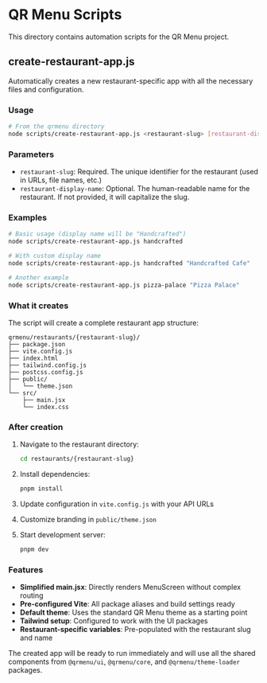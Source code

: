 # QR Menu Scripts

This directory contains automation scripts for the QR Menu project.

## create-restaurant-app.js

Automatically creates a new restaurant-specific app with all the necessary files and configuration.

### Usage

```bash
# From the qrmenu directory
node scripts/create-restaurant-app.js <restaurant-slug> [restaurant-display-name]
```

### Parameters

- `restaurant-slug`: Required. The unique identifier for the restaurant (used in URLs, file names, etc.)
- `restaurant-display-name`: Optional. The human-readable name for the restaurant. If not provided, it will capitalize the slug.

### Examples

```bash
# Basic usage (display name will be "Handcrafted")
node scripts/create-restaurant-app.js handcrafted

# With custom display name
node scripts/create-restaurant-app.js handcrafted "Handcrafted Cafe"

# Another example
node scripts/create-restaurant-app.js pizza-palace "Pizza Palace"
```

### What it creates

The script will create a complete restaurant app structure:

```
qrmenu/restaurants/{restaurant-slug}/
├── package.json
├── vite.config.js
├── index.html
├── tailwind.config.js
├── postcss.config.js
├── public/
│   └── theme.json
└── src/
    ├── main.jsx
    └── index.css
```

### After creation

1. Navigate to the restaurant directory:
   ```bash
   cd restaurants/{restaurant-slug}
   ```

2. Install dependencies:
   ```bash
   pnpm install
   ```

3. Update configuration in `vite.config.js` with your API URLs

4. Customize branding in `public/theme.json`

5. Start development server:
   ```bash
   pnpm dev
   ```

### Features

- **Simplified main.jsx**: Directly renders MenuScreen without complex routing
- **Pre-configured Vite**: All package aliases and build settings ready
- **Default theme**: Uses the standard QR Menu theme as a starting point
- **Tailwind setup**: Configured to work with the UI packages
- **Restaurant-specific variables**: Pre-populated with the restaurant slug and name

The created app will be ready to run immediately and will use all the shared components from `@qrmenu/ui`, `@qrmenu/core`, and `@qrmenu/theme-loader` packages. 